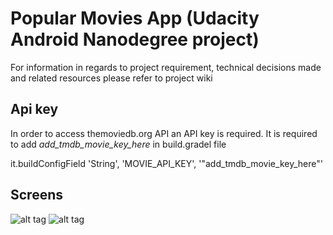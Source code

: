 
# Popular Movies App (Udacity Android Nanodegree project)
For information in regards to project requirement, technical decisions made and related resources please refer to
project wiki

## Api key
In order to access themoviedb.org API an API key is required. It is required to add *add_tmdb_movie_key_here* in build.gradel file 

 it.buildConfigField 'String', 'MOVIE_API_KEY', '"add_tmdb_movie_key_here"'
 
 Screens
 ---------
 ![alt tag](http://s31.postimg.org/ekbz4b0d7/movie_home.png)
 ![alt tag](https://www.dropbox.com/s/1atl9mfrevrkild/movie_details.png?dl=0)
